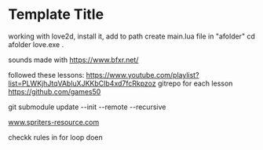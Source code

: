 # Template Title

working with love2d, install it, add to path
create main.lua file in "afolder"
cd afolder
love.exe .

sounds made with https://www.bfxr.net/

followed these lessons: https://www.youtube.com/playlist?list=PLWKjhJtqVAbluXJKKbCIb4xd7fcRkpzoz
gitrepo for each lesson https://github.com/games50

<!-- 
https://www.youtube.com/watch?v=64TbMmCgRv0&list=PLWKjhJtqVAbluXJKKbCIb4xd7fcRkpzoz&index=4
-->

git submodule update --init --remote --recursive

www.spriters-resource.com


checkk rules in for loop doen